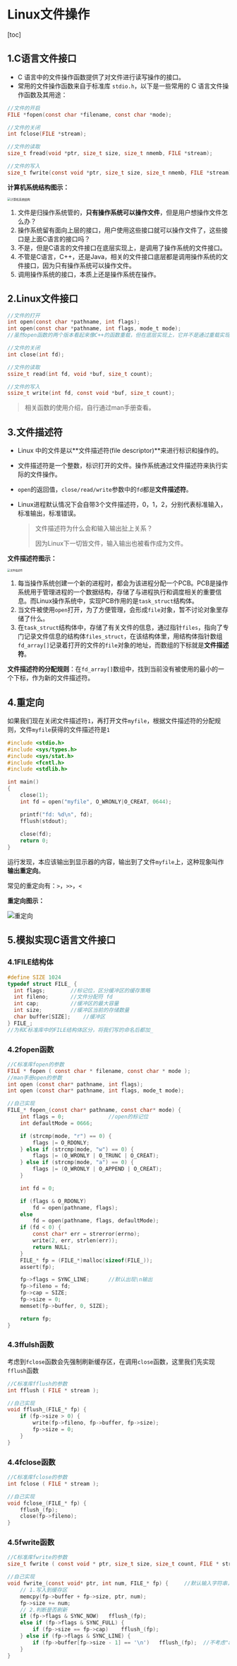 # Linux文件操作

[toc]


## 1.C语言文件接口

+ C 语言中的文件操作函数提供了对文件进行读写操作的接口。
+ 常用的文件操作函数来自于标准库 `stdio.h`，以下是一些常用的 C 语言文件操作函数及其用途：

```c
//文件的开启
FILE *fopen(const char *filename, const char *mode);

//文件的关闭
int fclose(FILE *stream);

//文件的读取
size_t fread(void *ptr, size_t size, size_t nmemb, FILE *stream);

//文件的写入
size_t fwrite(const void *ptr, size_t size, size_t nmemb, FILE *stream);
```

**计算机系统结构图示：**

<img src=".\picture\计算机系统结构.png" alt="计算机系统结构" style="zoom:45%;" />

1. 文件是归操作系统管的，**只有操作系统可以操作文件**，但是用户想操作文件怎么办？
2. 操作系统留有面向上层的接口，用户使用这些接口就可以操作文件了，这些接口是上面C语言的接口吗？
3. 不是，但是C语言的文件接口在底层实现上，是调用了操作系统的文件接口。
4. 不管是C语言，C++，还是Java，相关的文件接口底层都是调用操作系统的文件接口，因为只有操作系统可以操作文件。
5. 调用操作系统的接口，本质上还是操作系统在操作。

## 2.Linux文件接口

```c
//文件的打开
int open(const char *pathname, int flags);
int open(const char *pathname, int flags, mode_t mode);
//虽然open函数的两个版本看起来像C++的函数重载，但在底层实现上，它并不是通过重载实现，而是通过可变参数和条件判断来实现的。

//文件的关闭
int close(int fd);

//文件的读取
ssize_t read(int fd, void *buf, size_t count);

//文件的写入
ssize_t write(int fd, const void *buf, size_t count);
```

> 相关函数的使用介绍，自行通过man手册查看。

## 3.文件描述符

+ Linux 中的文件是以**文件描述符(file descriptor)**来进行标识和操作的。

+ 文件描述符是一个整数，标识打开的文件。操作系统通过文件描述符来执行实际的文件操作。

+ `open`的返回值，`close/read/write`参数中的`fd`都是**文件描述符**。

+ Linux进程默认情况下会自带3个文件描述符，0，1，2，分别代表标准输入，标准输出，标准错误。

  > 文件描述符为什么会和输入输出扯上关系？
  >
  > 因为Linux下一切皆文件，输入输出也被看作成为文件。

**文件描述符图示：**

<img src=".\picture\文件描述符.png" alt="文件描述符" style="zoom:40%;" />

1. 每当操作系统创建一个新的进程时，都会为该进程分配一个PCB。PCB是操作系统用于管理进程的一个数据结构，存储了与进程执行和调度相关的重要信息。而Linux操作系统中，实现PCB作用的是`task_struct`结构体。
2. 当文件被使用`open`打开，为了方便管理，会形成`file`对象，暂不讨论对象里存储了什么。
3. 在`task_struct`结构体中，存储了有关文件的信息，通过指针`files`，指向了专门记录文件信息的结构体`files_struct`，在该结构体里，用结构体指针数组`fd_array[]`记录着打开的文件的`file`对象的地址，而数组的下标就是**文件描述符**。

**文件描述符的分配规则**：在`fd_array[]`数组中，找到当前没有被使用的最小的一个下标，作为新的文件描述符。

## 4.重定向

如果我们现在关闭文件描述符`1`，再打开文件`myfile`，根据文件描述符的分配规则，文件`myfile`获得的文件描述符是`1`

```cpp
#include <stdio.h>
#include <sys/types.h>
#include <sys/stat.h>
#include <fcntl.h>
#include <stdlib.h>

int main()
{
    close(1);
    int fd = open("myfile", O_WRONLY|O_CREAT, 0644);

    printf("fd: %d\n", fd);
    fflush(stdout);
    
    close(fd);
    return 0;
}
```

运行发现，本应该输出到显示器的内容，输出到了文件`myfile`上，这种现象叫作**输出重定向**。

常见的重定向有：`>`，`>>`，`<`

**重定向图示：**

![重定向](.\picture\重定向.png)

## 5.模拟实现C语言文件接口

### 4.1FILE结构体

```c
#define SIZE 1024
typedef struct FILE_ {		
  int flags;		//标记位，区分缓冲区的缓存策略
  int fileno;		//文件分配符 fd
  int cap;			//缓冲区的最大容量
  int size;			//缓冲区当前的存储数量
  char buffer[SIZE];	//缓冲区
} FILE_;	
//为和C标准库中的FILE结构体区分，将我们写的命名后都加_
```

### 4.2fopen函数

```c
//C标准库fopen的参数
FILE * fopen ( const char * filename, const char * mode );
//man手册open的参数
int open (const char* pathname, int flags);
int open (const char* pathname, int flags, mode_t mode);
```

```c
//自己实现
FILE_* fopen_(const char* pathname, const char* mode) {
    int flags = 0;				//open的标记位	
    int defaultMode = 0666;		 

    if (strcmp(mode, "r") == 0) {
        flags |= O_RDONLY;
    } else if (strcmp(mode, "w") == 0) {
        flags |= (O_WRONLY | O_TRUNC | O_CREAT);
    } else if (strcmp(mode, "a") == 0) {
        flags |= (O_WRONLY | O_APPEND | O_CREAT);
    }

    int fd = 0;

    if (flags & O_RDONLY)
        fd = open(pathname, flags);
    else
        fd = open(pathname, flags, defaultMode);
    if (fd < 0) {
        const char* err = strerror(errno);
        write(2, err, strlen(err));
        return NULL;
    }
    FILE_* fp = (FILE_*)malloc(sizeof(FILE_));
    assert(fp);

    fp->flags = SYNC_LINE;      //默认出现\n输出
    fp->fileno = fd;
    fp->cap = SIZE;
    fp->size = 0;
    memset(fp->buffer, 0, SIZE);

    return fp;
}
```

### 4.3ffulsh函数

考虑到`fclose`函数会先强制刷新缓存区，在调用`close`函数，这里我们先实现`fflush`函数

```c
//C标准库fflush的参数
int fflush ( FILE * stream );
```

```c
//自己实现
void fflush_(FILE_* fp) {
    if (fp->size > 0) {
        write(fp->fileno, fp->buffer, fp->size);
        fp->size = 0;
    }
}
```

### 4.4fclose函数

```c
//C标准库fclose的参数
int fclose ( FILE * stream );
```

```c
//自己实现
void fclose_(FILE_* fp) {
    fflush_(fp);
    close(fp->fileno);
}
```

### 4.5fwrite函数

```c
//C标准库fwrite的参数
size_t fwrite ( const void * ptr, size_t size, size_t count, FILE * stream );
```

```c
//自己实现
void fwrite_(const void* ptr, int num, FILE_* fp) {		//默认输入字符串，省略size
    // 1.写入到缓存区
    memcpy(fp->buffer + fp->size, ptr, num);
    fp->size += num;
    // 2.判断是否刷新
    if (fp->flags & SYNC_NOW)   fflush_(fp);
    else if (fp->flags & SYNC_FULL) {
        if (fp->size == fp->cap)    fflush_(fp);
    } else if (fp->flags & SYNC_LINE) {
        if (fp->buffer[fp->size - 1] == '\n')   fflush_(fp);  //不考虑"abc\nef"
    }
}
```

